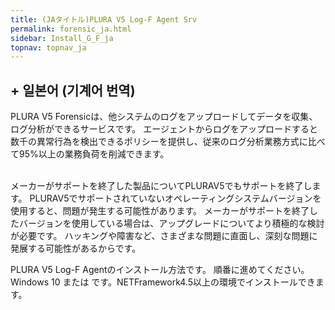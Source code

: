 ```yaml
---
title: (JAタイトル)PLURA V5 Log-F Agent Srv 
permalink: forensic_ja.html
sidebar: Install_G_F_ja
topnav: topnav_ja
---
```




     
## + 일본어 (기계어 번역)
     
PLURA V5 Forensicは、他システムのログをアップロードしてデータを収集、ログ分析ができるサービスです。
エージェントからログをアップロードすると数千の異常行為を検出できるポリシーを提供し、従来のログ分析業務方式に比べて95%以上の業務負荷を削減できます。

<br />
メーカーがサポートを終了した製品についてPLURAV5でもサポートを終了します。
PLURAV5でサポートされていないオペレーティングシステムバージョンを使用すると、問題が発生する可能性があります。
メーカーがサポートを終了したバージョンを使用している場合は、アップグレードについてより積極的な検討が必要です。
ハッキングや障害など、さまざまな問題に直面し、深刻な問題に発展する可能性があるからです。

<br />

PLURA V5 Log-F Agentのインストール方法です。 順番に進めてください。
Windows 10 または です。NETFramework4.5以上の環境でインストールできます。

